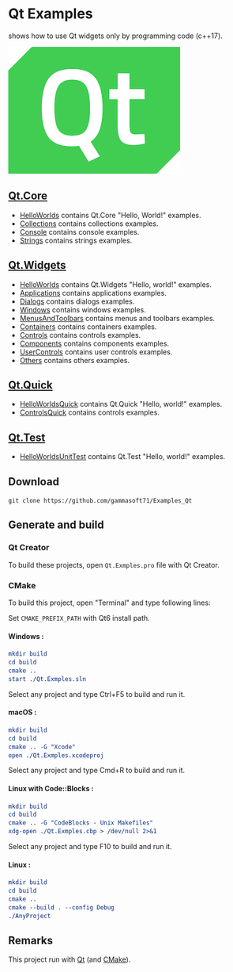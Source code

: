 
# Qt Examples

shows how to use Qt widgets only by programming code (c++17).

[![qt](docs/Pictures/qt_header.png)](https://gammasoft71.wixsite.com/gammasoft/qt)

## [Qt.Core](Qt.Core/README.md)

* [HelloWorlds](Qt.Core/HelloWorlds/README.md) contains Qt.Core "Hello, World!" examples.
* [Collections](Qt.Core/Collections/README.md) contains collections examples.
* [Console](Qt.Core/Console/README.md) contains console examples.
* [Strings](Qt.Core/Strings/README.md) contains strings examples.

## [Qt.Widgets](Qt.Widgets/README.md)

* [HelloWorlds](Qt.Widgets/HelloWorlds/README.md) contains Qt.Widgets "Hello, world!" examples.
* [Applications](Qt.Widgets/Applications/README.md) contains applications examples.
* [Dialogs](Qt.Widgets/Dialogs/README.md) contains dialogs examples.
* [Windows](Qt.Widgets/Windows/README.md) contains windows examples.
* [MenusAndToolbars](Qt.Widgets/MenusAndToolbars/README.md) contains menus and toolbars examples.
* [Containers](Qt.Widgets/Containers/README.md) contains containers examples.
* [Controls](Qt.Widgets/Controls/README.md) contains controls examples.
* [Components](Qt.Widgets/Components/README.md) contains components examples.
* [UserControls](Qt.Widgets/UserControls/README.md) contains user controls examples.
* [Others](Qt.Widgets/Others/README.md) contains others examples.

## [Qt.Quick](Qt.Quick/README.md)

* [HelloWorldsQuick](Qt.Quick/HelloWorldsQuick/README.md) contains Qt.Quick "Hello, world!" examples.
* [ControlsQuick](Qt.Quick/ControlsQuick/README.md) contains controls examples.

## [Qt.Test](Qt.Test/README.md)

* [HelloWorldsUnitTest](Qt.Test/HelloWorldsUnitTest/README.md) contains Qt.Test "Hello, world!" examples.

## Download

``` shell
git clone https://github.com/gammasoft71/Examples_Qt
```

## Generate and build

### Qt Creator

To build these projects, open `Qt.Exmples.pro` file with Qt Creator.

### CMake

To build this project, open "Terminal" and type following lines:

Set `CMAKE_PREFIX_PATH` with Qt6 install path.

#### Windows :

``` cmake
mkdir build
cd build
cmake ..
start ./Qt.Exmples.sln
```

Select any project and type Ctrl+F5 to build and run it.

#### macOS :

``` cmake
mkdir build
cd build
cmake .. -G "Xcode"
open ./Qt.Exmples.xcodeproj
```

Select any project and type Cmd+R to build and run it.

#### Linux with Code::Blocks :

``` cmake
mkdir build
cd build
cmake .. -G "CodeBlocks - Unix Makefiles"
xdg-open ./Qt.Exmples.cbp > /dev/null 2>&1
```

Select any project and type F10 to build and run it.

#### Linux :

``` cmake
mkdir build
cd build
cmake .. 
cmake --build . --config Debug
./AnyProject
```

## Remarks

This project run with [Qt](https://www.qt.io) (and [CMake](https://cmake.org)).
